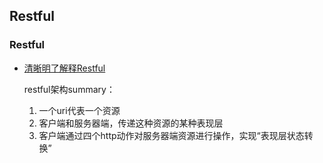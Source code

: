 ## Restful 


### Restful

- [清晰明了解释Restful](http://www.ruanyifeng.com/blog/2011/09/restful.html)
  
  restful架构summary：
  1. 一个uri代表一个资源
  2. 客户端和服务器端，传递这种资源的某种表现层
  3. 客户端通过四个http动作对服务器端资源进行操作，实现“表现层状态转换”
   